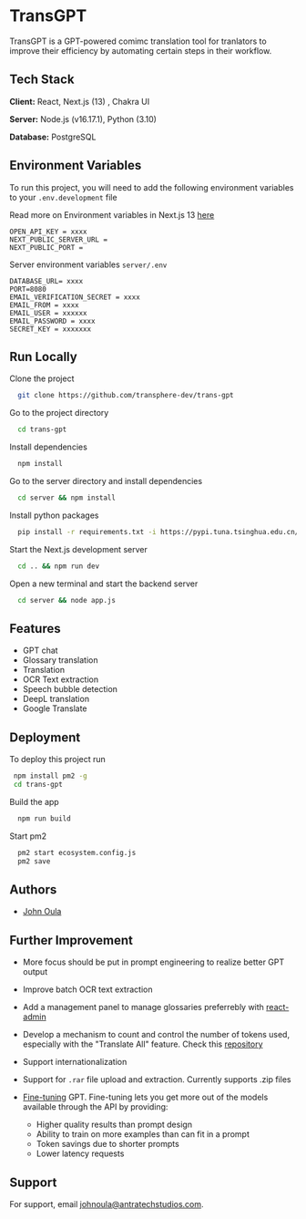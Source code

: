 
# TransGPT

TransGPT is a GPT-powered comimc translation tool for tranlators to improve their efficiency by automating certain steps in their workflow.



## Tech Stack

**Client:** React, Next.js (13) , Chakra UI

**Server:** Node.js (v16.17.1), Python (3.10)

**Database:** PostgreSQL


## Environment Variables

To run this project, you will need to add the following environment variables to your `.env.development` file

Read more on Environment variables in Next.js 13 [here](https://nextjs.org/docs/pages/building-your-application/configuring/environment-variables)

```
OPEN_API_KEY = xxxx
NEXT_PUBLIC_SERVER_URL = 
NEXT_PUBLIC_PORT = 
```
Server environment variables `server/.env`

```
DATABASE_URL= xxxx
PORT=8080
EMAIL_VERIFICATION_SECRET = xxxx
EMAIL_FROM = xxxx
EMAIL_USER = xxxxxx
EMAIL_PASSWORD = xxxx
SECRET_KEY = xxxxxxx
```

## Run Locally

Clone the project

```bash
  git clone https://github.com/transphere-dev/trans-gpt
```

Go to the project directory

```bash
  cd trans-gpt
```

Install dependencies

```bash
  npm install 
```
Go to the server directory and install dependencies

```bash
  cd server && npm install
```

Install python packages

```bash
  pip install -r requirements.txt -i https://pypi.tuna.tsinghua.edu.cn/simple/
```

Start the Next.js development server

```bash
  cd .. && npm run dev
```


Open a new terminal and start the backend server

```bash
  cd server && node app.js
```


## Features

- GPT chat
- Glossary translation
- Translation
- OCR Text extraction
- Speech bubble detection
- DeepL translation
- Google Translate


## Deployment

To deploy this project run

```bash
 npm install pm2 -g
 cd trans-gpt
```
Build the app
```bash
  npm run build
```
Start pm2
```bash
  pm2 start ecosystem.config.js
  pm2 save
```


## Authors

- [John Oula](https://www.github.com/John-Oula)


## Further Improvement

- More focus should be put in prompt engineering to realize better GPT output

- Improve batch OCR text extraction

- Add a management panel to manage glossaries preferrebly with [react-admin](https://marmelab.com/react-admin/NextJs.html)

- Develop a mechanism to count and control the number of tokens used, especially with the "Translate All" feature. Check this [repository](https://github.com/niieani/gpt-tokenizer)

- Support internationalization

- Support for `.rar` file upload and extraction. Currently supports .zip files

- [Fine-tuning](https://platform.openai.com/docs/guides/fine-tuning) GPT. Fine-tuning lets you get more out of the models available through the API by providing:

    - Higher quality results than prompt design
    - Ability to train on more examples than can fit in a prompt
    - Token savings due to shorter prompts
    - Lower latency requests

## Support

For support, email johnoula@antratechstudios.com.

